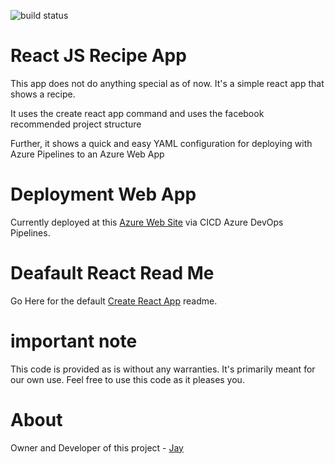 ![build status](https://dev.azure.com/tryingitout1/ReactJSRecipeApp/_apis/build/status/Jay-study-nildana.ReactJSRecipeApp?branchName=master)

# React JS Recipe App

This app does not do anything special as of now. It's a simple react app that shows a recipe.

It uses the create react app command and uses the facebook recommended project structure

Further, it shows a quick and easy YAML configuration for deploying with Azure Pipelines to an Azure Web App

# Deployment Web App

Currently deployed at this [Azure Web Site](https://reactjsrecipeapp4.azurewebsites.net/) via CICD Azure DevOps Pipelines.

# Deafault React Read Me

Go Here for the default [Create React App](READMEOfCreateReact.md) readme.

# important note 

This code is provided as is without any warranties. It's primarily meant for our own use. Feel free to use this code as it pleases you.

# About

Owner and Developer of this project - [Jay](http://thechalakas.com)

